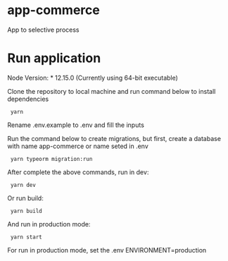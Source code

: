 # app-commerce
App to selective process

# Run application
Node Version: * 12.15.0 (Currently using 64-bit executable)

Clone the repository to local machine and run command below to install dependencies
<pre><code> yarn </pre></code>

Rename .env.example to .env and fill the inputs

Run the command below to create migrations, but first, create a database with name app-commerce or name seted in .env
<pre><code> yarn typeorm migration:run  </pre></code>

After complete the above commands, run in dev: 
<pre><code> yarn dev  </pre></code>

Or run build:
<pre><code> yarn build  </pre></code>
And run in production mode:
<pre><code> yarn start  </pre></code>

For run in production mode, set the .env ENVIRONMENT=production